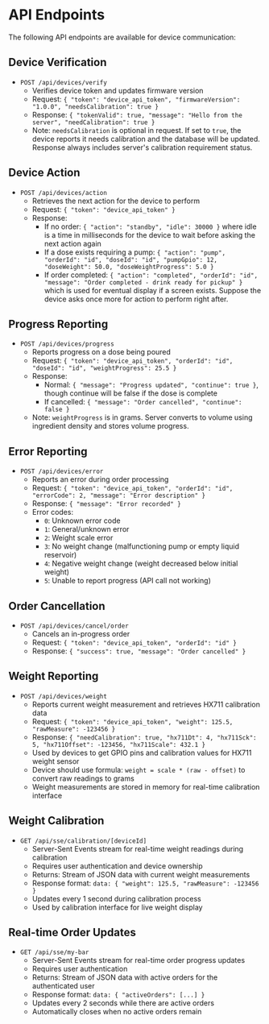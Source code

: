 # API Endpoints

The following API endpoints are available for device communication:

## Device Verification

- `POST /api/devices/verify`
  - Verifies device token and updates firmware version
  - Request: `{ "token": "device_api_token", "firmwareVersion": "1.0.0", "needsCalibration": true }`
  - Response: `{ "tokenValid": true, "message": "Hello from the server", "needCalibration": true }`
  - Note: `needsCalibration` is optional in request. If set to `true`, the device reports it needs calibration and the database will be updated. Response always includes server's calibration requirement status.

## Device Action

- `POST /api/devices/action`
  - Retrieves the next action for the device to perform
  - Request: `{ "token": "device_api_token" }`
  - Response:
    - If no order: `{ "action": "standby", "idle": 30000 }` where idle is a time in milliseconds for the device to wait before asking the next action again
    - If a dose exists requiring a pump: `{ "action": "pump", "orderId": "id", "doseId": "id", "pumpGpio": 12, "doseWeight": 50.0, "doseWeightProgress": 5.0 }`
    - If order completed: `{ "action": "completed", "orderId": "id", "message": "Order completed - drink ready for pickup" }` which is used for eventual display if a screen exists. Suppose the device asks once more for action to perform right after.

## Progress Reporting

- `POST /api/devices/progress`
  - Reports progress on a dose being poured
  - Request: `{ "token": "device_api_token", "orderId": "id", "doseId": "id", "weightProgress": 25.5 }`
  - Response:
    - Normal: `{ "message": "Progress updated", "continue": true }`, though continue will be false if the dose is complete
    - If cancelled: `{ "message": "Order cancelled", "continue": false }`
  - Note: `weightProgress` is in grams. Server converts to volume using ingredient density and stores volume progress.

## Error Reporting

- `POST /api/devices/error`
  - Reports an error during order processing
  - Request: `{ "token": "device_api_token", "orderId": "id", "errorCode": 2, "message": "Error description" }`
  - Response: `{ "message": "Error recorded" }`
  - Error codes:
    - `0`: Unknown error code
    - `1`: General/unknown error
    - `2`: Weight scale error
    - `3`: No weight change (malfunctioning pump or empty liquid reservoir)
    - `4`: Negative weight change (weight decreased below initial weight)
    - `5`: Unable to report progress (API call not working)

## Order Cancellation

- `POST /api/devices/cancel/order`
  - Cancels an in-progress order
  - Request: `{ "token": "device_api_token", "orderId": "id" }`
  - Response: `{ "success": true, "message": "Order cancelled" }`

## Weight Reporting

- `POST /api/devices/weight`
  - Reports current weight measurement and retrieves HX711 calibration data
  - Request: `{ "token": "device_api_token", "weight": 125.5, "rawMeasure": -123456 }`
  - Response: `{ "needCalibration": true, "hx711Dt": 4, "hx711Sck": 5, "hx711Offset": -123456, "hx711Scale": 432.1 }`
  - Used by devices to get GPIO pins and calibration values for HX711 weight sensor
  - Device should use formula: `weight = scale * (raw - offset)` to convert raw readings to grams
  - Weight measurements are stored in memory for real-time calibration interface

## Weight Calibration

- `GET /api/sse/calibration/[deviceId]`
  - Server-Sent Events stream for real-time weight readings during calibration
  - Requires user authentication and device ownership
  - Returns: Stream of JSON data with current weight measurements
  - Response format: `data: { "weight": 125.5, "rawMeasure": -123456 }`
  - Updates every 1 second during calibration process
  - Used by calibration interface for live weight display

## Real-time Order Updates

- `GET /api/sse/my-bar`
  - Server-Sent Events stream for real-time order progress updates
  - Requires user authentication
  - Returns: Stream of JSON data with active orders for the authenticated user
  - Response format: `data: { "activeOrders": [...] }`
  - Updates every 2 seconds while there are active orders
  - Automatically closes when no active orders remain

